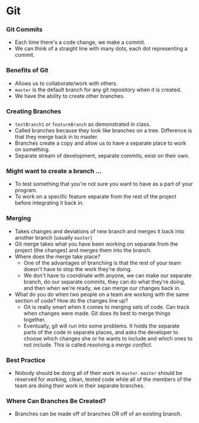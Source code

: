 # Git
### Git Commits
- Each time there's a code change, we make a commit.
- We can think of a straight line with many dots, each dot representing a commit.

### Benefits of Git
- Allows us to collaborate/work with others.
- `master` is the default branch for any git repository when it is created.
- We have the ability to create other branches.

### Creating Branches
- `testBranch1` or `featureBranch` as demonstrated in class.
- Called branches because they look like branches on a tree. Difference is that they merge back in to master.
- Branches create a copy and allow us to have a separate place to work on something.
- Separate stream of development, separate commits, exist on their own.

### Might want to create a branch ...
- To test something that you're not sure you want to have as a part of your program.
- To work on a specific feature separate from the rest of the project before integrating it back in.

### Merging
- Takes changes and deviations of new branch and merges it back into another branch (usually `master`)
- Git merge takes what you have been working on separate from the project (the changes) and merges them into the branch.
- Where does the merge take place? 
  - One of the advantages of branching is that the rest of your team doesn't have to stop the work they're doing.
  - We don't have to coordinate with anyone, we can make our separate branch, do our separate commits, they can do what they're doing, and then when we're ready, we can merge our changes back in.
- What do you do when two people on a team are working with the same section of code? How do the changes line up?
  - Git is really smart when it comes to merging sets of code. Can track when changes were made. Git does its best to merge things together.
  - Eventually, git will run into some problems. It holds the separate parts of the code in separate places, and asks the developer to choose which changes she or he wants to include and which ones to not include. This is called resolving a *merge conflict*.
  
### Best Practice
- Nobody should be doing all of their work in `master`. `master` should be reserved for working, clean, tested code while all of the members of the team are doing their work in their separate branches.

### Where Can Branches Be Created?
- Branches can be made off of branches OR off of an existing branch.
